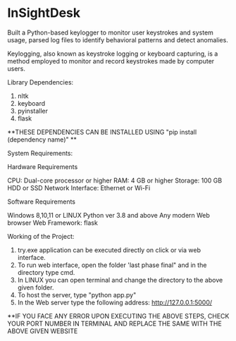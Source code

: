 # InSightDesk
Built a Python-based keylogger to monitor user keystrokes and system usage, parsed log files to identify behavioral patterns and detect anomalies.

Keylogging, also known as keystroke logging or keyboard capturing, is a method employed to monitor and record keystrokes made by computer users.

Library Dependencies:

1. nltk
2. keyboard
3. pyinstaller
4. flask
 
**THESE DEPENDENCIES CAN BE INSTALLED USING   "pip install (dependency name)" **

System Requirements:

Hardware Requirements

CPU: Dual-core processor or higher
RAM: 4 GB or higher
Storage: 100 GB HDD or SSD
Network Interface: Ethernet or Wi-Fi

Software Requirements

Windows 8,10,11 or LINUX
Python ver 3.8 and above
Any modern Web browser
Web Framework: flask

Working of  the Project:

1. try.exe application can be executed directly on click or via web interface.
2. To run web interface, open the folder 'last phase final" and in the directory type cmd.
3. In LINUX you can open terminal and change the directory to the above given folder.
4. To host the server, type "python app.py"
5. In the Web server type the following address:  http://127.0.0.1:5000/

**IF YOU FACE ANY ERROR UPON EXECUTING THE ABOVE STEPS, CHECK YOUR PORT NUMBER IN TERMINAL AND REPLACE THE SAME WITH THE ABOVE GIVEN WEBSITE
